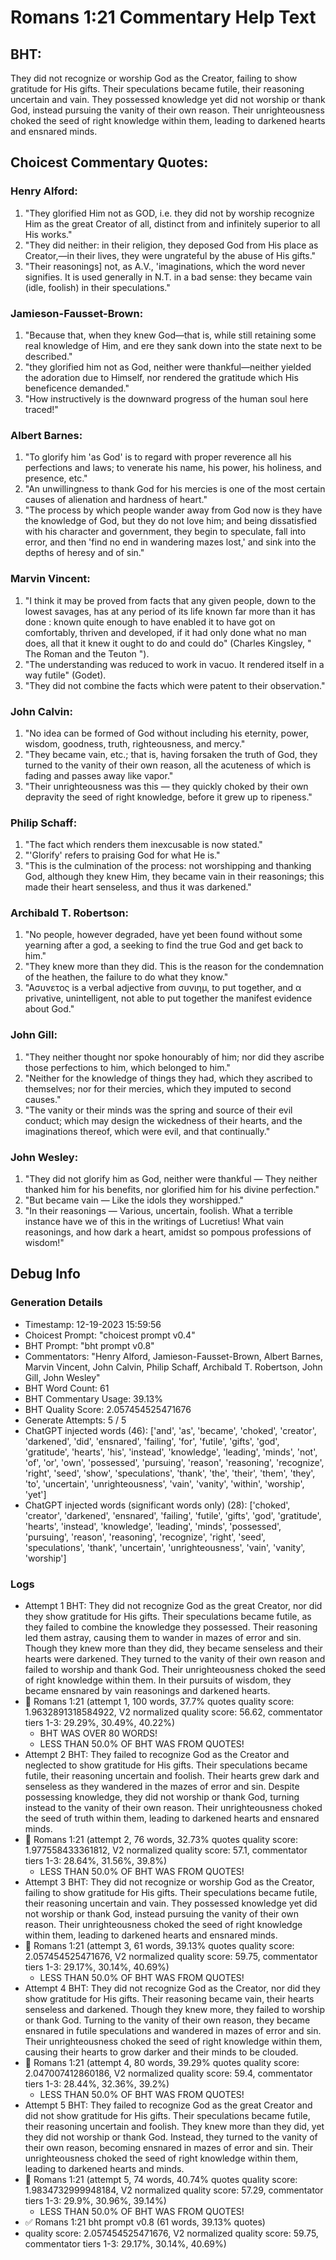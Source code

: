 # Romans 1:21 Commentary Help Text

## BHT:
They did not recognize or worship God as the Creator, failing to show gratitude for His gifts. Their speculations became futile, their reasoning uncertain and vain. They possessed knowledge yet did not worship or thank God, instead pursuing the vanity of their own reason. Their unrighteousness choked the seed of right knowledge within them, leading to darkened hearts and ensnared minds.

## Choicest Commentary Quotes:
### Henry Alford:
1. "They glorified Him not as GOD, i.e. they did not by worship recognize Him as the great Creator of all, distinct from and infinitely superior to all His works."
2. "They did neither: in their religion, they deposed God from His place as Creator,—in their lives, they were ungrateful by the abuse of His gifts."
3. "Their reasonings] not, as A.V., 'imaginations, which the word never signifies. It is used generally in N.T. in a bad sense: they became vain (idle, foolish) in their speculations."

### Jamieson-Fausset-Brown:
1. "Because that, when they knew God—that is, while still retaining some real knowledge of Him, and ere they sank down into the state next to be described."
2. "they glorified him not as God, neither were thankful—neither yielded the adoration due to Himself, nor rendered the gratitude which His beneficence demanded."
3. "How instructively is the downward progress of the human soul here traced!"

### Albert Barnes:
1. "To glorify him 'as God' is to regard with proper reverence all his perfections and laws; to venerate his name, his power, his holiness, and presence, etc."
2. "An unwillingness to thank God for his mercies is one of the most certain causes of alienation and hardness of heart."
3. "The process by which people wander away from God now is they have the knowledge of God, but they do not love him; and being dissatisfied with his character and government, they begin to speculate, fall into error, and then 'find no end in wandering mazes lost,' and sink into the depths of heresy and of sin."

### Marvin Vincent:
1. "I think it may be proved from facts that any given people, down to the lowest savages, has at any period of its life known far more than it has done : known quite enough to have enabled it to have got on comfortably, thriven and developed, if it had only done what no man does, all that it knew it ought to do and could do" (Charles Kingsley, " The Roman and the Teuton ").
2. "The understanding was reduced to work in vacuo. It rendered itself in a way futile" (Godet).
3. "They did not combine the facts which were patent to their observation."

### John Calvin:
1. "No idea can be formed of God without including his eternity, power, wisdom, goodness, truth, righteousness, and mercy."
2. "They became vain, etc.; that is, having forsaken the truth of God, they turned to the vanity of their own reason, all the acuteness of which is fading and passes away like vapor."
3. "Their unrighteousness was this — they quickly choked by their own depravity the seed of right knowledge, before it grew up to ripeness."

### Philip Schaff:
1. "The fact which renders them inexcusable is now stated."
2. "'Glorify' refers to praising God for what He is."
3. "This is the culmination of the process: not worshipping and thanking God, although they knew Him, they became vain in their reasonings; this made their heart senseless, and thus it was darkened."

### Archibald T. Robertson:
1. "No people, however degraded, have yet been found without some yearning after a god, a seeking to find the true God and get back to him."
2. "They knew more than they did. This is the reason for the condemnation of the heathen, the failure to do what they know."
3. "Ασυνετος is a verbal adjective from συνιημ, to put together, and α privative, unintelligent, not able to put together the manifest evidence about God."

### John Gill:
1. "They neither thought nor spoke honourably of him; nor did they ascribe those perfections to him, which belonged to him."
2. "Neither for the knowledge of things they had, which they ascribed to themselves; nor for their mercies, which they imputed to second causes."
3. "The vanity or their minds was the spring and source of their evil conduct; which may design the wickedness of their hearts, and the imaginations thereof, which were evil, and that continually."

### John Wesley:
1. "They did not glorify him as God, neither were thankful — They neither thanked him for his benefits, nor glorified him for his divine perfection."
2. "But became vain — Like the idols they worshipped."
3. "In their reasonings — Various, uncertain, foolish. What a terrible instance have we of this in the writings of Lucretius! What vain reasonings, and how dark a heart, amidst so pompous professions of wisdom!"


## Debug Info
### Generation Details
- Timestamp: 12-19-2023 15:59:56
- Choicest Prompt: "choicest prompt v0.4"
- BHT Prompt: "bht prompt v0.8"
- Commentators: "Henry Alford, Jamieson-Fausset-Brown, Albert Barnes, Marvin Vincent, John Calvin, Philip Schaff, Archibald T. Robertson, John Gill, John Wesley"
- BHT Word Count: 61
- BHT Commentary Usage: 39.13%
- BHT Quality Score: 2.057454525471676
- Generate Attempts: 5 / 5
- ChatGPT injected words (46):
	['and', 'as', 'became', 'choked', 'creator', 'darkened', 'did', 'ensnared', 'failing', 'for', 'futile', 'gifts', 'god', 'gratitude', 'hearts', 'his', 'instead', 'knowledge', 'leading', 'minds', 'not', 'of', 'or', 'own', 'possessed', 'pursuing', 'reason', 'reasoning', 'recognize', 'right', 'seed', 'show', 'speculations', 'thank', 'the', 'their', 'them', 'they', 'to', 'uncertain', 'unrighteousness', 'vain', 'vanity', 'within', 'worship', 'yet']
- ChatGPT injected words (significant words only) (28):
	['choked', 'creator', 'darkened', 'ensnared', 'failing', 'futile', 'gifts', 'god', 'gratitude', 'hearts', 'instead', 'knowledge', 'leading', 'minds', 'possessed', 'pursuing', 'reason', 'reasoning', 'recognize', 'right', 'seed', 'speculations', 'thank', 'uncertain', 'unrighteousness', 'vain', 'vanity', 'worship']

### Logs
- Attempt 1 BHT: They did not recognize God as the great Creator, nor did they show gratitude for His gifts. Their speculations became futile, as they failed to combine the knowledge they possessed. Their reasoning led them astray, causing them to wander in mazes of error and sin. Though they knew more than they did, they became senseless and their hearts were darkened. They turned to the vanity of their own reason and failed to worship and thank God. Their unrighteousness choked the seed of right knowledge within them. In their pursuits of wisdom, they became ensnared by vain reasonings and darkened hearts.
- 🔄 Romans 1:21 (attempt 1, 100 words, 37.7% quotes quality score: 1.9632891318584922, V2 normalized quality score: 56.62, commentator tiers 1-3: 29.29%, 30.49%, 40.22%) 
	- BHT WAS OVER 80 WORDS! 
	- LESS THAN 50.0% OF BHT WAS FROM QUOTES!
- Attempt 2 BHT: They failed to recognize God as the Creator and neglected to show gratitude for His gifts. Their speculations became futile, their reasoning uncertain and foolish. Their hearts grew dark and senseless as they wandered in the mazes of error and sin. Despite possessing knowledge, they did not worship or thank God, turning instead to the vanity of their own reason. Their unrighteousness choked the seed of truth within them, leading to darkened hearts and ensnared minds.
- 🔄 Romans 1:21 (attempt 2, 76 words, 32.73% quotes quality score: 1.977558433361812, V2 normalized quality score: 57.1, commentator tiers 1-3: 28.64%, 31.56%, 39.8%) 
	- LESS THAN 50.0% OF BHT WAS FROM QUOTES!
- Attempt 3 BHT: They did not recognize or worship God as the Creator, failing to show gratitude for His gifts. Their speculations became futile, their reasoning uncertain and vain. They possessed knowledge yet did not worship or thank God, instead pursuing the vanity of their own reason. Their unrighteousness choked the seed of right knowledge within them, leading to darkened hearts and ensnared minds.
- 🔄 Romans 1:21 (attempt 3, 61 words, 39.13% quotes quality score: 2.057454525471676, V2 normalized quality score: 59.75, commentator tiers 1-3: 29.17%, 30.14%, 40.69%) 
	- LESS THAN 50.0% OF BHT WAS FROM QUOTES!
- Attempt 4 BHT: They did not recognize God as the Creator, nor did they show gratitude for His gifts. Their reasoning became vain, their hearts senseless and darkened. Though they knew more, they failed to worship or thank God. Turning to the vanity of their own reason, they became ensnared in futile speculations and wandered in mazes of error and sin. Their unrighteousness choked the seed of right knowledge within them, causing their hearts to grow darker and their minds to be clouded.
- 🔄 Romans 1:21 (attempt 4, 80 words, 39.29% quotes quality score: 2.047007412860186, V2 normalized quality score: 59.4, commentator tiers 1-3: 28.44%, 32.36%, 39.2%) 
	- LESS THAN 50.0% OF BHT WAS FROM QUOTES!
- Attempt 5 BHT: They failed to recognize God as the great Creator and did not show gratitude for His gifts. Their speculations became futile, their reasoning uncertain and foolish. They knew more than they did, yet they did not worship or thank God. Instead, they turned to the vanity of their own reason, becoming ensnared in mazes of error and sin. Their unrighteousness choked the seed of right knowledge within them, leading to darkened hearts and minds.
- 🔄 Romans 1:21 (attempt 5, 74 words, 40.74% quotes quality score: 1.9834732999948184, V2 normalized quality score: 57.29, commentator tiers 1-3: 29.9%, 30.96%, 39.14%) 
	- LESS THAN 50.0% OF BHT WAS FROM QUOTES!
- ✅ Romans 1:21 bht prompt v0.8 (61 words, 39.13% quotes)
- quality score: 2.057454525471676, V2 normalized quality score: 59.75, commentator tiers 1-3: 29.17%, 30.14%, 40.69%)